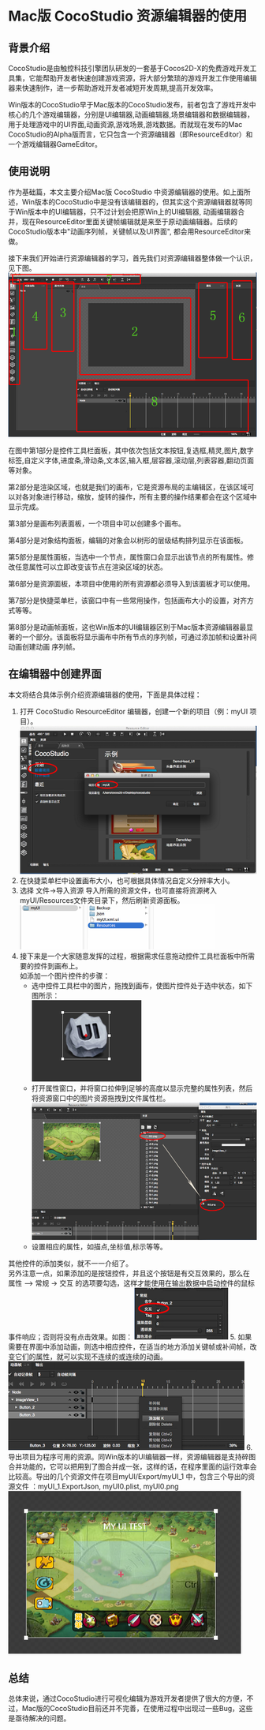 # Mac版 CocoStudio 资源编辑器的使用
## 背景介绍
CocoStudio是由触控科技引擎团队研发的一套基于Cocos2D-X的免费游戏开发工具集，它能帮助开发者快速创建游戏资源，将大部分繁琐的游戏开发工作使用编辑器来快速制作，进一步帮助游戏开发者减短开发周期,提高开发效率。

Win版本的CocoStudio早于Mac版本的CocoStudio发布，前者包含了游戏开发中核心的几个游戏编辑器，分别是UI编辑器,动画编辑器,场景编辑器和数据编辑器，用于处理游戏中的UI界面,动画资源,游戏场景,游戏数据。而就现在发布的Mac CocoStudio的Alpha版而言，它只包含一个资源编辑器（即ResourceEditor）和一个游戏编辑器GameEditor。

## 使用说明
作为基础篇，本文主要介绍Mac版 CocoStudio 中资源编辑器的使用。如上面所述，Win版本的CocoStudio中是没有该编辑器的，但其实这个资源编辑器就等同于Win版本中的UI编辑器，只不过计划会把原Win上的UI编辑器, 动画编辑器合并，现在ResourceEditor里面关键帧编辑就是来至于原动画编辑器。后续的CocoStudio版本中"动画序列帧，关键帧以及UI界面", 都会用ResourceEditor来做。

接下来我们开始进行资源编辑器的学习，首先我们对资源编辑器整体做一个认识，见下图。   
![](./res/main.png)

在图中第1部分是控件工具栏面板，其中依次包括文本按钮,复选框,精灵,图片,数字标签,自定义字体,进度条,滑动条,文本区,输入框,层容器,滚动层,列表容器,翻动页面等对象。

第2部分是渲染区域，也就是我们的画布，它是资源布局的主编辑区，在该区域可以对各对象进行移动，缩放，旋转的操作，所有主要的操作结果都会在这个区域中显示完成。

第3部分是画布列表面板，一个项目中可以创建多个画布。

第4部分是对象结构面板，编辑的对象会以树形的层级结构排列显示在该面板。

第5部分是属性面板，当选中一个节点，属性窗口会显示出该节点的所有属性。修改任意属性可以立即改变该节点在渲染区域的状态。

第6部分是资源面板，本项目中使用的所有资源都必须导入到该面板才可以使用。

第7部分是快捷菜单栏，该窗口中有一些常用操作，包括画布大小的设置，对齐方式等等。

第8部分是动画帧面板，这也Win版本的UI编辑器区别于Mac版本资源编辑器最显著的一个部分。该面板将显示画布中所有节点的序列帧，可通过添加帧和设置补间动画创建动画
序列帧。
## 在编辑器中创建界面
本文将结合具体示例介绍资源编辑器的使用，下面是具体过程：

1. 打开 CocoStudio ResourceEditor 编辑器，创建一个新的项目（例：myUI 项目）。   
![](./res/create.png)  
2. 在快捷菜单栏中设置画布大小，也可根据具体情况自定义分辨率大小。
3. 选择 文件->导入资源 导入所需的资源文件，也可直接将资源拷入myUI/Resources文件夹目录下，然后刷新资源面板。    
![](./res/resources.png)
4. 接下来是一个大家随意发挥的过程，根据需求任意拖动控件工具栏面板中所需要的控件到画布上。     
如添加一个图片控件的步骤：
	- 选中控件工具栏中的图片，拖拽到画布，使图片控件处于选中状态，如下图所示：      
	![](./res/image.png) 
	- 打开属性窗口，并将窗口拉伸到足够的高度以显示完整的属性列表，然后将资源窗口中的图片资源拖拽到文件属性栏。     
	![](./res/drag.png) 
	- 设置相应的属性，如描点,坐标值,标示等等。 
	>   
其他控件的添加类似，就不一一介绍了。      
另外注意一点，如果添加的是按钮控件，并且这个按钮是有交互效果的，那么在 属性 –> 常规 -> 交互 的选项要勾选，这样才能使用在输出数据中启动控件的鼠标事件响应；否则将没有点击效果。如图：
![](./res/button.png) 
5. 如果需要在界面中添加动画，则选中相应控件，在适当的地方添加关键帧或补间帧，改变它们的属性，就可以实现不连续的或连续的动画。
![](./res/key.png) 
6. 导出项目为程序可用的资源。同Win版本的UI编辑器一样，资源编辑器是支持碎图合并功能的，它可以把用到了图合并成一张，这样的话，在程序里面的运行效率会比较高。导出的几个资源文件在项目myUI/Export/myUI_1 中，包含三个导出的资源文件 ：myUI_1.ExportJson, myUI0.plist, myUI0.png       
![](./res/result.png) 

## 总结

总体来说，通过CocoStudio进行可视化编辑为游戏开发者提供了很大的方便，不过，Mac版的CocoStudio目前还并不完善，在使用过程中出现过一些Bug，这些是亟待解决的问题。



